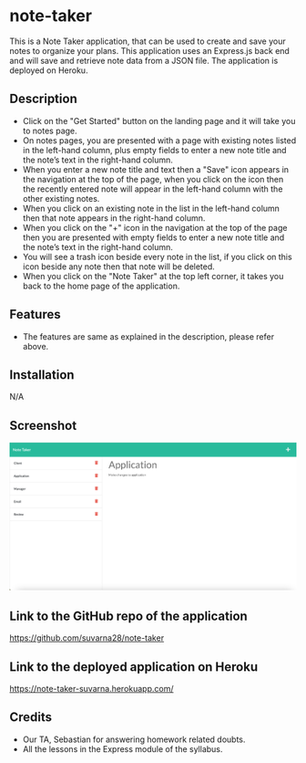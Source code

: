 # note-taker

This is a Note Taker application, that can be used to create and save your notes to organize your plans. This application uses an Express.js back end and will save and retrieve note data from a JSON file. The application is deployed on Heroku. 

## Description

* Click on the "Get Started" button on the landing page and it will take you to notes page.
* On notes pages, you are presented with a page with existing notes listed in the left-hand column, plus empty fields to enter a new note title and the note’s text in the right-hand column.
* When you enter a new note title and text then a "Save" icon appears in the navigation at the top of the page, when you click on the icon then the recently entered note will appear in the left-hand column with the other existing notes.
* When you click on an existing note in the list in the left-hand column then that note appears in the right-hand column.
* When you click on the "+" icon in the navigation at the top of the page then you are presented with empty fields to enter a new note title and the note’s text in the right-hand column.
* You will see a trash icon beside every note in the list, if you click on this icon beside any note then that note will be deleted.
* When you click on the "Note Taker" at the top left corner, it takes you back to the home page of the application.

## Features

* The features are same as explained in the description, please refer above.

## Installation

N/A

## Screenshot

![Main Webpage](./screenshot/screenshot.png)

## Link to the GitHub repo of the application

https://github.com/suvarna28/note-taker

## Link to the deployed application on Heroku

https://note-taker-suvarna.herokuapp.com/

## Credits

* Our TA, Sebastian for answering homework related doubts. 
* All the lessons in the Express module of the syllabus. 
